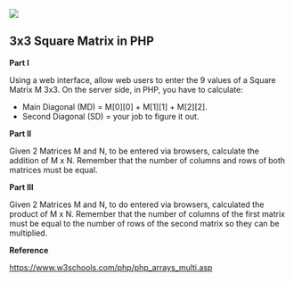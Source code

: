 ![]({{site.baseurl}}/https://in.momath.org/sites/default/files/civicrm/persist/contribute/images/MATRIX%20logo%20bg.png)

## 3x3 Square Matrix in PHP

**Part I**

Using a web interface, allow web users to enter the 9 values of a Square Matrix M 3x3. 
On the server side, in PHP, you have to calculate:

- Main Diagonal (MD) = M[0][0] + M[1][1] + M[2][2]. 
- Second Diagonal (SD) = your job to figure it out.

**Part II**

Given 2 Matrices M and N, to be entered via browsers, calculate the addition of M x N. Remember that the number of columns and rows of both matrices must be equal.

**Part III**

Given 2 Matrices M and N, to do entered via browsers, calculated the product of M x N. Remember that the number of columns of the first matrix must be equal to the number of rows of the second matrix so they can be multiplied.

**Reference**

https://www.w3schools.com/php/php_arrays_multi.asp
